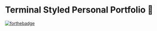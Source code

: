 # Terminal Styled Personal Portfolio :school_satchel:
[![forthebadge](https://forthebadge.com/images/badges/made-with-javascript.svg)](https://forthebadge.com)
